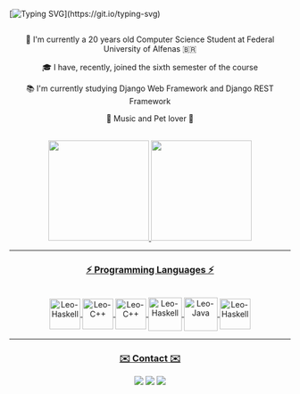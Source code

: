 [![Typing SVG](https://readme-typing-svg.demolab.com/?font=Fira+Code&center=true&width=1000&height=45&color=bb9af7&vCenter=true&size=22&duration=6500&lines=Hi,+there+👋;This+is+Leonardo+Reis+Coimbra...;Welcome+to+my+profile!)](https://git.io/typing-svg)
##

<div align="center">
  <p>🔬 I'm currently a 20 years old Computer Science Student at Federal University of Alfenas 🇧🇷</p>
  <p>🎓 I have, recently, joined the sixth semester of the course</p>
  <p>📚 I'm currently studying Django Web Framework and Django REST Framework</p>
  <p>💓 Music and Pet lover 🐶</p>
  <br>
</div>

<div align="center">
  <a href="https://github.com/LeonardoReisC">
  <img height="180em" src="https://github-readme-stats.vercel.app/api?username=LeonardoReisC&show_icons=true&theme=tokyonight&include_all_commits=true&count_private=true"/>
  <img height="180em" src="https://github-readme-stats.vercel.app/api/top-langs/?username=LeonardoReisC&layout=compact&langs_count=7&theme=tokyonight&exclude_repo=wordpress-personal-website"/>
</div>
<hr>
  
<h3 align="center">⚡ Programming Languages ⚡</h3>

<div align="center" style="display: inline_block"> 
    <br>
    <img align="center" alt="Leo-Haskell" width="55" src="https://cdn.jsdelivr.net/gh/devicons/devicon/icons/html5/html5-original.svg">
    <img align="center" alt="Leo-C++" width="55" src="https://cdn.jsdelivr.net/gh/devicons/devicon/icons/css3/css3-original.svg">
    <img align="center" alt="Leo-C++" width="55" src="https://cdn.jsdelivr.net/gh/devicons/devicon/icons/cplusplus/cplusplus-original.svg">
    <img align="center" alt="Leo-Haskell" width="60" src="https://cdn.jsdelivr.net/gh/devicons/devicon/icons/python/python-original.svg">
    <img align="center" alt="Leo-Java" width="60" src="https://cdn.jsdelivr.net/gh/devicons/devicon/icons/java/java-original.svg">
    <img align="center" alt="Leo-Haskell" width="55" src="https://cdn.jsdelivr.net/gh/devicons/devicon/icons/haskell/haskell-original.svg">
  </div>
</div>
<hr>
  
<h3 align="center">✉️ Contact ✉️</h3>
  
<div align="center"> 
    <a href="https://www.linkedin.com/in/leonardo-reis-coimbra-910444278/" target="_blank"><img src="https://img.shields.io/badge/LinkedIn-0077B5?style=for-the-badge&logo=linkedin&logoColor=white" target="_blank"></a>
    <a href = "mailto:coimbra.lreis@gmail.com"><img src="https://img.shields.io/badge/-Gmail-%23333?style=for-the-badge&logo=gmail&logoColor=white" target="_blank"></a>
    <a href="https://instagram.com/oleo.nardo_" target="_blank"><img src="https://img.shields.io/badge/-Instagram-%23E4405F?style=for-the-badge&logo=instagram&logoColor=white" target="_blank"></a>
  </div>
